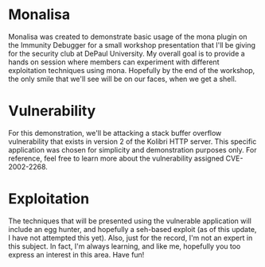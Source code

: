 Monalisa
========

Monalisa was created to demonstrate basic usage of the mona plugin on the Immunity Debugger for a small workshop presentation that I'll be giving for the security club at DePaul University. My overall goal is to provide a hands on session where members can experiment with different exploitation techniques using mona. Hopefully by the end of the workshop, the only smile that we'll see will be on our faces, when we get a shell.

Vulnerability
========

For this demonstration, we'll be attacking a stack buffer overflow vulnerability that exists in version 2 of the Kolibri HTTP server. This specific application was chosen for simplicity and demonstration purposes only. For reference, feel free to learn more about the vulnerability assigned CVE-2002-2268.

Exploitation
========

The techniques that will be presented using the vulnerable application will include an egg hunter, and hopefully a seh-based exploit (as of this update, I have not attempted this yet). Also, just for the record, I'm not an expert in this subject. In fact, I'm always learning, and like me, hopefully you too express an interest in this area. Have fun!
